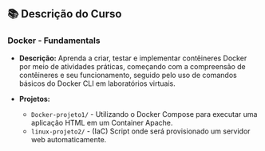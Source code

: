 ## 📚 Descrição do Curso 

###  **Docker - Fundamentals**
   - **Descrição:** Aprenda a criar, testar e implementar contêineres Docker por meio de atividades práticas, começando com a compreensão de contêineres e seu funcionamento, seguido pelo uso de comandos básicos do Docker CLI em laboratórios virtuais.

   - **Projetos:**
     - `Docker-projeto1/` - Utilizando o Docker Compose para executar uma aplicação HTML em um Container Apache.
     - `linux-projeto2/` - (IaC) Script onde será provisionado um servidor web automaticamente.
